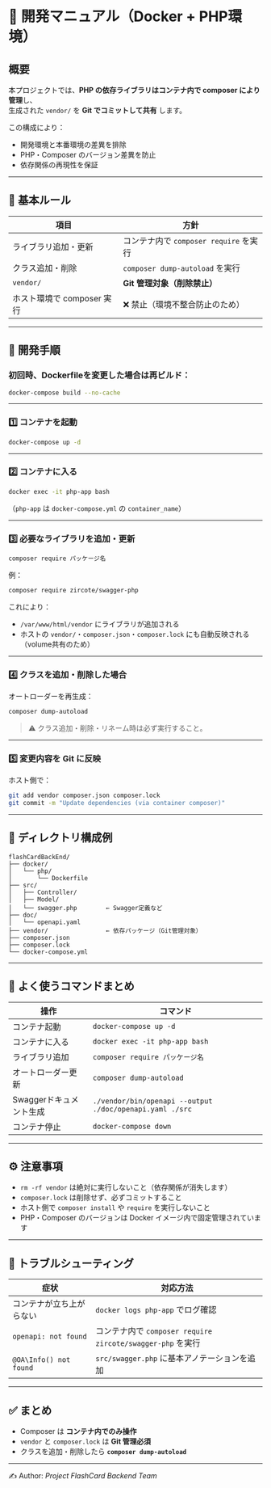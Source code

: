 # 🧭 開発マニュアル（Docker + PHP環境）

## 概要
本プロジェクトでは、**PHP の依存ライブラリはコンテナ内で composer により管理**し、  
生成された `vendor/` を **Git でコミットして共有** します。

この構成により：
- 開発環境と本番環境の差異を排除  
- PHP・Composer のバージョン差異を防止  
- 依存関係の再現性を保証

---

## 🚀 基本ルール

| 項目 | 方針 |
|------|------|
| ライブラリ追加・更新 | コンテナ内で `composer require` を実行 |
| クラス追加・削除 | `composer dump-autoload` を実行 |
| `vendor/` | **Git 管理対象（削除禁止）** |
| ホスト環境で composer 実行 | ❌ 禁止（環境不整合防止のため） |

---

## 🧩 開発手順

### 初回時、Dockerfileを変更した場合は再ビルド：

```bash
docker-compose build --no-cache
```

---

### 1️⃣ コンテナを起動

```bash
docker-compose up -d
```

---

### 2️⃣ コンテナに入る

```bash
docker exec -it php-app bash
```

（`php-app` は `docker-compose.yml` の `container_name`）

---

### 3️⃣ 必要なライブラリを追加・更新

```bash
composer require パッケージ名
```

例：

```bash
composer require zircote/swagger-php
```

これにより：
- `/var/www/html/vendor` にライブラリが追加される  
- ホストの `vendor/`・`composer.json`・`composer.lock` にも自動反映される（volume共有のため）

---

### 4️⃣ クラスを追加・削除した場合

オートローダーを再生成：

```bash
composer dump-autoload
```

> ⚠️ クラス追加・削除・リネーム時は必ず実行すること。

---

### 5️⃣ 変更内容を Git に反映

ホスト側で：

```bash
git add vendor composer.json composer.lock
git commit -m "Update dependencies (via container composer)"
```

---

## 📂 ディレクトリ構成例

```
flashCardBackEnd/
├── docker/
│   └── php/
│       └── Dockerfile
├── src/
│   ├── Controller/
│   ├── Model/
│   └── swagger.php        ← Swagger定義など
├── doc/
│   └── openapi.yaml
├── vendor/                ← 依存パッケージ（Git管理対象）
├── composer.json
├── composer.lock
└── docker-compose.yml
```

---

## 🧠 よく使うコマンドまとめ

| 操作 | コマンド |
|------|-----------|
| コンテナ起動 | `docker-compose up -d` |
| コンテナに入る | `docker exec -it php-app bash` |
| ライブラリ追加 | `composer require パッケージ名` |
| オートローダー更新 | `composer dump-autoload` |
| Swaggerドキュメント生成 | `./vendor/bin/openapi --output ./doc/openapi.yaml ./src` |
| コンテナ停止 | `docker-compose down` |

---

## ⚙️ 注意事項

- `rm -rf vendor` は絶対に実行しないこと（依存関係が消失します）  
- `composer.lock` は削除せず、必ずコミットすること  
- ホスト側で `composer install` や `require` を実行しないこと  
- PHP・Composer のバージョンは Docker イメージ内で固定管理されています  

---

## 🧾 トラブルシューティング

| 症状 | 対応方法 |
|------|-----------|
| コンテナが立ち上がらない | `docker logs php-app` でログ確認 |
| `openapi: not found` | コンテナ内で `composer require zircote/swagger-php` を実行 |
| `@OA\Info() not found` | `src/swagger.php` に基本アノテーションを追加 |

---

## ✅ まとめ

- Composer は **コンテナ内でのみ操作**  
- `vendor` と `composer.lock` は **Git 管理必須**  
- クラスを追加・削除したら **`composer dump-autoload`**

---

✍️ Author: *Project FlashCard Backend Team*
